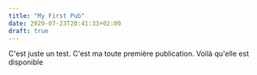 ```yaml
---
title: "My First Pub"
date: 2020-07-23T20:41:33+02:00
draft: true
---
```


C'est juste un test. 
C'est ma toute première publication.
Voilà qu'elle est disponible
